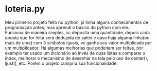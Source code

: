 # loteria.py
Meu primeiro projeto feito no python, já tinha alguns conhecimentos de programação antes, mas aprendi o básico do python com ele.\
Funciona de maneira simples, vc deposita uma quantidade, depois cada aposta que for feita será deduzida do saldo e caso haja alguma linha(ou mais de uma) com 3 símbolos iguais,
vc ganha seu valor multiplicado por um multiplicador.
Há algumas melhorias que poderiam ser feitas, por exemplo ter usado um dicionário ao invés de duas listas e comparar o index, melhorar o mecanismo de desenhar na tela pelo uso de center(), ljust(),
etc. Porém o projeto cumpriu sua funcionalidade.
